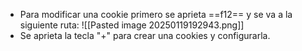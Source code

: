 - Para modificar una cookie primero se aprieta ==f12== y se va a la siguiente ruta:
![[Pasted image 20250119192943.png]]
- Se aprieta la tecla "+" para crear una cookies y configurarla.